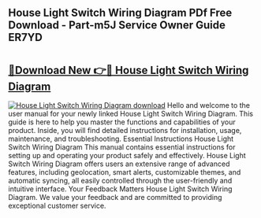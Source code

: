 ## House Light Switch Wiring Diagram PDf Free Download - Part-m5J Service Owner Guide ER7YD

# <h2><a href="http://dfp8gdo.blite.top/?on=House+Light+Switch+Wiring+Diagram">🔗Download New 👉🔴 House Light Switch Wiring Diagram</a></h2>

[![House Light Switch Wiring Diagram download](https://i.imgur.com/lujVjoI.png)](http://dfp8gdo.blite.top/?on=House+Light+Switch+Wiring+Diagram)
Hello and welcome to the user manual for your newly linked House Light Switch Wiring Diagram. This guide is here to help you master the functions and capabilities of your product. Inside, you will find detailed instructions for installation, usage, maintenance, and troubleshooting. Essential Instructions House Light Switch Wiring Diagram This manual contains essential instructions for setting up and operating your product safely and effectively. House Light Switch Wiring Diagram offers users an extensive range of advanced features, including geolocation, smart alerts, customizable themes, and automatic syncing, all easily controlled through the user-friendly and intuitive interface. Your Feedback Matters House Light Switch Wiring Diagram. We value your feedback and are committed to providing exceptional customer service.
